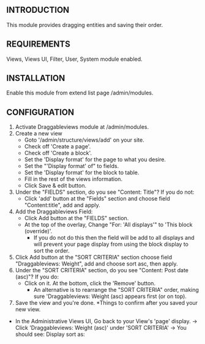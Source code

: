 INTRODUCTION
------------

This module provides dragging entities and saving their order.


REQUIREMENTS
-------------

Views, Views UI, Filter, User, System module enabled.


INSTALLATION
------------

Enable this module from extend list page /admin/modules.


CONFIGURATION
-------------

1) Activate Draggableviews module at /admin/modules.
2) Create a new view
    - Goto '/admin/structure/views/add' on your site.
    - Check off 'Create a page'.
    - Check off 'Create a block'.
    - Set the 'Display format' for the page to what you desire.
    - Set the "'Display format' of" to fields.
    - Set the 'Display format' for the block to table.
    - Fill in the rest of the views information.
    - Click Save & edit button.
3) Under the "FIELDS" section, do you see "Content: Title"?  If you do not:
    - Click 'add' button at the "Fields" section and choose field "Content:title", add and apply.
4) Add the Draggableviews Field:
    - Click Add button at the "FIELDS" section.
    - At the top of the overlay, Change "For: 'All displays'" to 'This block (override)'.
      - If you do not do this then the field will be add to all displays and will prevent your
        page display from using the block display to sort the order.
5) Click Add button at the "SORT CRITERIA" section choose field "Draggableviews: Weight", add and choose sort asc, then apply.
6) Under the "SORT CRITERIA" section, do you see "Content: Post date (asc)"?  If you do:
    - Click on it.  At the bottom, click the 'Remove' button.
      - An alternative is to rearrange the "SORT CRITERIA" order, making sure 'Draggableviews: Weight (asc)
        appears first (or on top).
7) Save the view and you're done.
*Things to confirm after you saved your new view.
- In the Administrative Views UI, Go back to your View's 'page' display.
  -> Click 'Draggableviews: Weight (asc)' under 'SORT CRITERIA'
  -> You should see:
  Display sort as:
  <title of view> (<display title>)

  This should the view and block display you just create.

  FYI - This is also where you can change it to another view.
